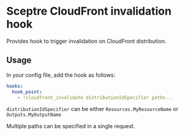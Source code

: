 # Sceptre CloudFront invalidation hook

Provides hook to trigger invalidation on CloudFront distribution.

## Usage

In your config file, add the hook as follows:

```yaml
hooks:
  hook_point:
    - !cloudfront_invalidate distributionIdSpecifier paths...
```

`distributionIdSpecifier` can be either `Resources.MyResourceName` or `Outputs.MyOutputName`

Multiple paths can be specified in a single request.
